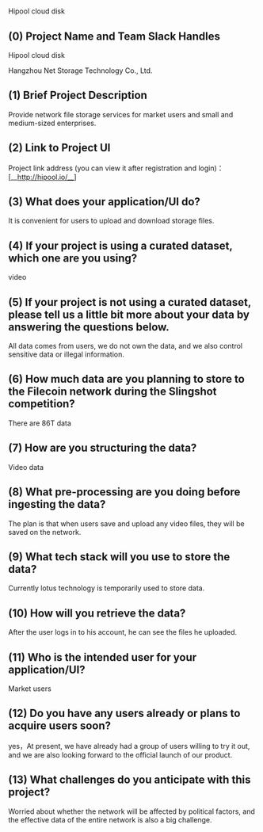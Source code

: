 # <Project Name>

Hipool cloud disk



## (0) Project Name and Team Slack Handles

Hipool cloud disk

Hangzhou Net Storage Technology Co., Ltd.



## (1) Brief Project Description

Provide network file storage services for market users and small and medium-sized enterprises.



## (2) Link to Project UI

Project link address (you can view it after registration and login)：[__http://hipool.io/__]



## (3) What does your application/UI do?

It is convenient for users to upload and download storage files.



## (4) If your project is using a curated dataset, which one are you using?

video



## (5) If your project is not using a curated dataset, please tell us a little bit more about your data by answering the questions below.

All data comes from users, we do not own the data, and we also control sensitive data or illegal information.



## (6) How much data are you planning to store to the Filecoin network during the Slingshot competition?

There are 86T data



## (7) How are you structuring the data?

Video data



## (8) What pre-processing are you doing before ingesting the data?

The plan is that when users save and upload any video files, they will be saved on the network.



## (9)  What tech stack will you use to store the data?

Currently lotus technology is temporarily used to store data.



## (10) How will you retrieve the data?

After the user logs in to his account, he can see the files he uploaded.



## (11) Who is the intended user for your application/UI?

Market users



## (12) Do you have any users already or plans to acquire users soon?

yes，At present, we have already had a group of users willing to try it out, and we are also looking forward to the official launch of our product.



## (13) What challenges do you anticipate with this project?

Worried about whether the network will be affected by political factors, and the effective data of the entire network is also a big challenge.